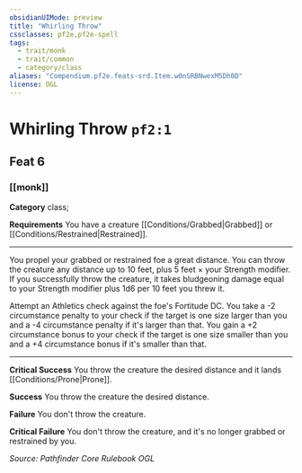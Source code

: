 ```yaml
---
obsidianUIMode: preview
title: "Whirling Throw"
cssclasses: pf2e,pf2e-spell
tags:
  - trait/monk
  - trait/common
  - category/class
aliases: "Compendium.pf2e.feats-srd.Item.w0nSRBNwexM5Dh0D"
license: OGL
---
```

# Whirling Throw `pf2:1`
## Feat 6
### [[monk]]

**Category** class; 




**Requirements** You have a creature [[Conditions/Grabbed|Grabbed]] or [[Conditions/Restrained|Restrained]].

* * *

You propel your grabbed or restrained foe a great distance. You can throw the creature any distance up to 10 feet, plus 5 feet × your Strength modifier. If you successfully throw the creature, it takes bludgeoning damage equal to your Strength modifier plus 1d6 per 10 feet you threw it.

Attempt an Athletics check against the foe's Fortitude DC. You take a -2 circumstance penalty to your check if the target is one size larger than you and a -4 circumstance penalty if it's larger than that. You gain a +2 circumstance bonus to your check if the target is one size smaller than you and a +4 circumstance bonus if it's smaller than that.

* * *

**Critical Success** You throw the creature the desired distance and it lands [[Conditions/Prone|Prone]].

**Success** You throw the creature the desired distance.

**Failure** You don't throw the creature.

**Critical Failure** You don't throw the creature, and it's no longer grabbed or restrained by you.

*Source: Pathfinder Core Rulebook*
*OGL*